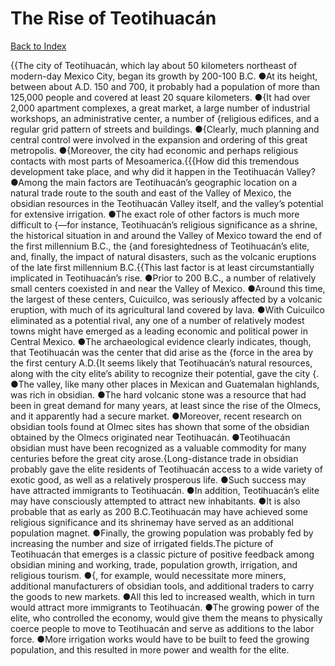 # The Rise of Teotihuacán
[Back to Index](https://github.com/windows10010/tpoExtractor/blog/master/README.md)

{{The city of Teotihuacán, which lay about 50 kilometers northeast of modern-day Mexico City, began its growth by 200-100 B.C. ●At its height, between about A.D. 150 and 700, it probably had a population of more than 125,000 people and covered at least 20 square kilometers. ●{It had over 2,000 apartment complexes, a great market, a large number of industrial workshops, an administrative center, a number of {religious edifices, and a regular grid pattern of streets and buildings. ●{Clearly, much planning and central control were involved in the expansion and ordering of this great metropolis. ●{Moreover, the city had economic and perhaps religious contacts with most parts of Mesoamerica.{{{How did this tremendous development take place, and why did it happen in the Teotihuacán Valley? ●Among the main factors are Teotihuacán’s geographic location on a natural trade route to the south and east of the Valley of Mexico, the obsidian resources in the Teotihuacán Valley itself, and the valley’s potential for extensive irrigation. ●The exact role of other factors is much more difficult to {―for instance, Teotihuacán’s religious significance as a shrine, the historical situation in and around the Valley of Mexico toward the end of the first millennium B.C., the {and foresightedness of Teotihuacán’s elite, and, finally, the impact of natural disasters, such as the volcanic eruptions of the late first millennium B.C.{{This last factor is at least circumstantially implicated in Teotihuacán’s rise. ●Prior to 200 B.C., a number of relatively small centers coexisted in and near the Valley of Mexico. ●Around this time, the largest of these centers, Cuicuilco, was seriously affected by a volcanic eruption, with much of its agricultural land covered by lava. ●With Cuicuilco eliminated as a potential rival, any one of a number of relatively modest towns might have emerged as a leading economic and political power in Central Mexico. ●The archaeological evidence clearly indicates, though, that Teotihuacán was the center that did arise as the {force in the area by the first century A.D.{It seems likely that Teotihuacán’s natural resources, along with the city elite’s ability to recognize their potential, gave the city {. ●The valley, like many other places in Mexican and Guatemalan highlands, was rich in obsidian. ●The hard volcanic stone was a resource that had been in great demand for many years, at least since the rise of the Olmecs, and it apparently had a secure market. ●Moreover, recent research on obsidian tools found at Olmec sites has shown that some of the obsidian obtained by the Olmecs originated near Teotihuacán. ●Teotihuacán obsidian must have been recognized as a valuable commodity for many centuries before the great city arose.{Long-distance trade in obsidian probably gave the elite residents of Teotihuacán access to a wide variety of exotic good, as well as a relatively prosperous life. ●Such success may have attracted immigrants to Teotihuacán. ●In addition, Teotihuacán’s elite may have consciously attempted to attract new inhabitants. ●It is also probable that as early as 200 B.C.Teotihuacán may have achieved some religious significance and its shrinemay have served as an additional population magnet. ●Finally, the growing population was probably fed by increasing the number and size of irrigated fields.The picture of Teotihuacán that emerges is a classic picture of positive feedback among obsidian mining and working, trade, population growth, irrigation, and religious tourism. ●{, for example, would necessitate more miners, additional manufacturers of obsidian tools, and additional traders to carry the goods to new markets. ●All this led to increased wealth, which in turn would attract more immigrants to Teotihuacán. ●The growing power of the elite, who controlled the economy, would give them the means to physically coerce people to move to Teotihuacán and serve as additions to the labor force. ●More irrigation works would have to be built to feed the growing population, and this resulted in more power and wealth for the elite.